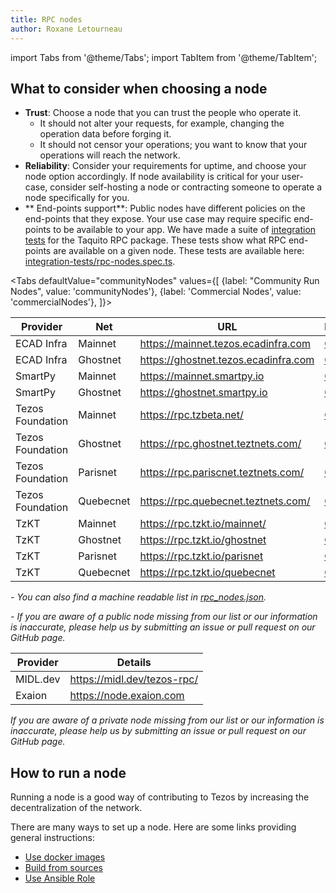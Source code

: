 ```yaml
---
title: RPC nodes
author: Roxane Letourneau
---
```

import Tabs from '@theme/Tabs';
import TabItem from '@theme/TabItem';

## What to consider when choosing a node

- **Trust**: Choose a node that you can trust the people who operate it.
    - It should not alter your requests, for example, changing the operation data before forging it.
    - It should not censor your operations; you want to know that your operations will reach the network.
- **Reliability**: Consider your requirements for uptime, and choose your node option accordingly. If node availability is critical for your user-case,  consider self-hosting a node or contracting someone to operate a node specifically for you.
- ** End-points support**: Public nodes have different policies on the end-points that they expose. Your use case may require specific end-points to be available to your app. We have made a suite of [integration tests](rpc_nodes_integration_test.md) for the Taquito RPC package. These tests show what RPC end-points are available on a given node. These tests are available here: [integration-tests/rpc-nodes.spec.ts](https://github.com/ecadlabs/taquito/blob/master/integration-tests/rpc-nodes.spec.ts).

<Tabs
defaultValue="communityNodes"
values={[
{label: "Community Run Nodes", value: 'communityNodes'},
{label: 'Commercial Nodes', value: 'commercialNodes'},
]}>
<TabItem value="communityNodes">

| Provider         | Net          | URL                                      | Header                                                                          |
|------------------|--------------|------------------------------------------|---------------------------------------------------------------------------------|
| ECAD Infra       | Mainnet      | https://mainnet.tezos.ecadinfra.com      | [Check](https://mainnet.tezos.ecadinfra.com/chains/main/blocks/head/header)     |
| ECAD Infra       | Ghostnet     | https://ghostnet.tezos.ecadinfra.com     | [Check](https://ghostnet.tezos.ecadinfra.com/chains/main/blocks/head/header)    |
| SmartPy          | Mainnet      | https://mainnet.smartpy.io               | [Check](https://mainnet.smartpy.io/chains/main/blocks/head/header)              |
| SmartPy          | Ghostnet     | https://ghostnet.smartpy.io              | [Check](https://ghostnet.smartpy.io/chains/main/blocks/head/header)             |
| Tezos Foundation | Mainnet      | https://rpc.tzbeta.net/                  | [Check](https://rpc.tzbeta.net/chains/main/blocks/head/header)                  |
| Tezos Foundation | Ghostnet     | https://rpc.ghostnet.teztnets.com/       | [Check](https://rpc.ghostnet.teztnets.com/chains/main/blocks/head/header)       |
| Tezos Foundation | Parisnet     | https://rpc.pariscnet.teztnets.com/      | [Check](https://rpc.pariscnet.teztnets.com/chains/main/blocks/head/header)      |
| Tezos Foundation | Quebecnet    | https://rpc.quebecnet.teztnets.com/      | [Check](https://rpc.quebecnet.teztnets.com/chains/main/blocks/head/header)      |
| TzKT             | Mainnet      | https://rpc.tzkt.io/mainnet/             | [Check](https://rpc.tzkt.io/mainnet/chains/main/blocks/head/header)             |
| TzKT             | Ghostnet     | https://rpc.tzkt.io/ghostnet             | [Check](https://rpc.tzkt.io/ghostnet/chains/main/blocks/head/header)            |
| TzKT             | Parisnet     | https://rpc.tzkt.io/parisnet             | [Check](https://rpc.tzkt.io/parisnet/chains/main/blocks/head/header)            |
| TzKT             | Quebecnet    | https://rpc.tzkt.io/quebecnet            | [Check](https://rpc.tzkt.io/quebecnet/chains/main/blocks/head/header)           |

*- You can also find a machine readable list in [rpc_nodes.json](https://taquito.io/docs/rpc_nodes.json).*

*- If you are aware of a public node missing from our list or our information is inaccurate, please help us by submitting an issue or pull request on our GitHub page.*

</TabItem>
  <TabItem value="commercialNodes">

| Provider         |  Details                                    |
|------------------|---------------------------------------------|
| MIDL.dev         |  https://midl.dev/tezos-rpc/                |
| Exaion           |  https://node.exaion.com                    |

*If you are aware of a private node missing from our list or our information is inaccurate, please help us by submitting an issue or pull request on our GitHub page.*

  </TabItem>
</Tabs>

## How to run a node

Running a node is a good way of contributing to Tezos by increasing the decentralization of the network.

There are many ways to set up a node. Here are some links providing general instructions:

- [Use docker images](https://tezos.gitlab.io/introduction/howtoget.html#docker-images)
- [Build from sources](https://tezos.gitlab.io/introduction/howtoget.html#docker-images)
- [Use Ansible Role](https://github.com/ecadlabs/ansible-role-tezos-node/blob/master/README.md)
